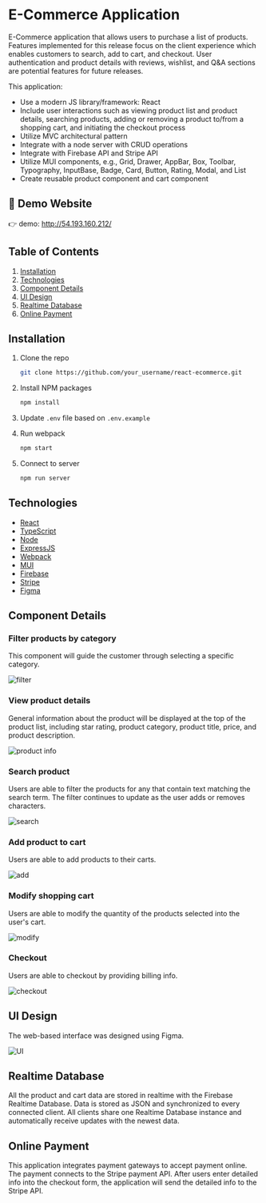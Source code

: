 # E-Commerce Application

E-Commerce application that allows users to purchase a list of products. Features implemented for this release focus on the client experience which enables customers to search, add to cart, and checkout. User authentication and product details with reviews, wishlist, and Q&A sections are potential features for future releases. 

This application:
* Use a modern JS library/framework: React
* Include user interactions such as viewing product list and product details, searching products, adding or removing a product to/from a shopping cart, and initiating the checkout process  
* Utilize MVC architectural pattern
* Integrate with a node server with CRUD operations
* Integrate with Firebase API and Stripe API
* Utilize MUI components, e.g., Grid, Drawer, AppBar, Box, Toolbar, Typography, InputBase, Badge, Card, Button, Rating, Modal, and List
* Create reusable product component and cart component 

## :eyes: Demo Website

👉  demo: http://54.193.160.212/

## Table of Contents

1. [Installation](#installation)
2. [Technologies](#technologies)
3. [Component Details](#component-details)
4. [UI Design](#ui-design)
5. [Realtime Database](#realtime-database)
6. [Online Payment](#online-payment)

## Installation

1. Clone the repo

   ```sh
   git clone https://github.com/your_username/react-ecommerce.git
   ```
2. Install NPM packages

   ```sh
   npm install
   ```
3. Update `.env` file based on `.env.example`
4. Run webpack

   ```sh
   npm start
   ```
5. Connect to server

   ```sh
   npm run server

## Technologies

* [React](https://reactjs.org/)
* [TypeScript](https://www.typescriptlang.org)
* [Node](https://nodejs.dev/)
* [ExpressJS](https://expressjs.com/)
* [Webpack](https://webpack.js.org/)
* [MUI](https://mui.com/)
* [Firebase](https://firebase.google.com/)
* [Stripe](https://stripe.com)
* [Figma](https://www.figma.com)

## Component Details

### Filter products by category

This component will guide the customer through selecting a specific category. 

![filter](https://user-images.githubusercontent.com/91348196/158701389-261c0f6f-95d6-4303-b450-5e9a99fd5c91.gif)

### View product details

General information about the product will be displayed at the top of the product list, including star rating, product category, product title, price, and product description. 

![product info](https://user-images.githubusercontent.com/91348196/158701321-a7c26b1a-23aa-49b1-bc4a-7625a8f3a834.gif)

### Search product

Users are able to filter the products for any that contain text matching the search term. The filter continues to update as the user adds or removes characters.

![search](https://user-images.githubusercontent.com/91348196/158701426-bcf3b354-84b3-454c-a8b0-2007e4663293.gif)

### Add product to cart

Users are able to add products to their carts.

![add](https://user-images.githubusercontent.com/91348196/158701565-3d525d15-ecd7-4302-92cc-30f2a12c733e.gif)

### Modify shopping cart

Users are able to modify the quantity of the products selected into the user's cart.

![modify](https://user-images.githubusercontent.com/91348196/158701371-95b61dae-0220-4bd8-b74a-4d4a7200a20b.gif)

### Checkout

Users are able to checkout by providing billing info. 

![checkout](https://user-images.githubusercontent.com/91348196/158728338-b99eff01-5386-4f45-b115-67ae1368d916.gif)

## UI Design

The web-based interface was designed using Figma. 

![UI](https://user-images.githubusercontent.com/91348196/159056986-29984f5c-3b94-47e5-870f-4b8fe3eb6392.png)

## Realtime Database

All the product and cart data are stored in realtime with the Firebase Realtime Database. Data is stored as JSON and synchronized to every connected client. All clients share one Realtime Database instance and automatically receive updates with the newest data.

## Online Payment

This application integrates payment gateways to accept payment online. The payment connects to the Stripe payment API. After users enter detailed info into the checkout form, the application will send the detailed info to the Stripe API. 
